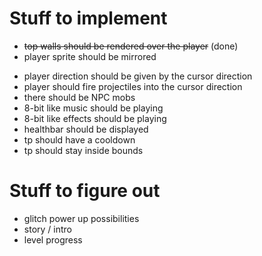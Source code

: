 # Stuff to implement
+ ~~top walls should be rendered over the player~~ (done)
+ player sprite should be mirrored
- player direction should be given by the cursor direction
- player should fire projectiles into the cursor direction
- there should be NPC mobs
- 8-bit like music should be playing
- 8-bit like effects should be playing
- healthbar should be displayed
- tp should have a cooldown
- tp should stay inside bounds

# Stuff to figure out
- glitch power up possibilities
- story / intro
- level progress

